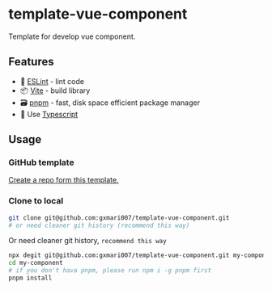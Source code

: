 # template-vue-component

Template for develop vue component.

## Features

- 🚨 [ESLint](https://github.com/eslint/eslint) - lint code
- 📦 [Vite](https://github.com/vitejs/vite) - build library
- 🗃 [pnpm](https://github.com/pnpm/pnpm) - fast, disk space efficient package manager
- 💪 Use [Typescript](https://github.com/microsoft/TypeScript)

## Usage

### GitHub template

[Create a repo form this template.](https://github.com/gxmari007/template-vue-component/generate)

### Clone to local

```bash
git clone git@github.com:gxmari007/template-vue-component.git
# or need cleaner git history (recommend this way)
```

Or need cleaner git history, `recommend this way`

```bash
npx degit git@github.com:gxmari007/template-vue-component.git my-component
cd my-component
# if you don't hava pnpm, please run npm i -g pnpm first
pnpm install
```
